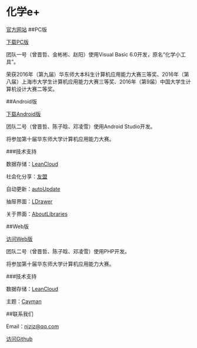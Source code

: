 # 化学e+
[官方网站]
##PC版

[下载PC版]

团队一号（曾晋哲、金彬彬、赵阳）使用Visual Basic 6.0开发，原名“化学小工具”。

荣获2016年（第九届）华东师大本科生计算机应用能力大赛三等奖、2016年（第八届）上海市大学生计算机应用能力大赛三等奖、2016年（第9届）中国大学生计算机设计大赛二等奖。

##Android版

[下载Android版]

团队二号（曾晋哲、陈子晗、邓凌雪）使用Android Studio开发。

将参加第十届华东师大学计算机应用能力大赛。

###技术支持

数据存储：[LeanCloud]

社会化分享：[友盟]

自动更新：[autoUpdate]

抽屉界面：[LDrawer]

关于界面：[AboutLibraries]

##Web版

[访问Web版]

团队二号（曾晋哲、陈子晗、邓凌雪）使用PHP开发。

将参加第十届华东师大学计算机应用能力大赛。

###技术支持

数据存储：[LeanCloud]

主题：[Cayman]

##联系我们

Email：[njzjz@qq.com]

[访问Github]

[官方网站]: http://chem.njzjz.win
[下载PC版]:http://test-10061032.file.myqcloud.com/Chemical-Tools_2.0.14.exe
[下载Android版]:http://chem.njzjz.win/android/
[访问Web版]:http://chemapp.njzjz.win/
[LeanCloud]:https://leancloud.cn/
[友盟]:http://www.umeng.com/
[autoUpdate]:https://github.com/Mr-Sang/autoUpdate
[LDrawer]:https://github.com/keklikhasan/LDrawer
[AboutLibraries]:https://github.com/mikepenz/AboutLibraries
[Cayman]:https://github.com/jasonlong/cayman-theme
[njzjz@qq.com]:mailto:njzjz@qq.com
[访问Github]:https://github.com/njzjz
